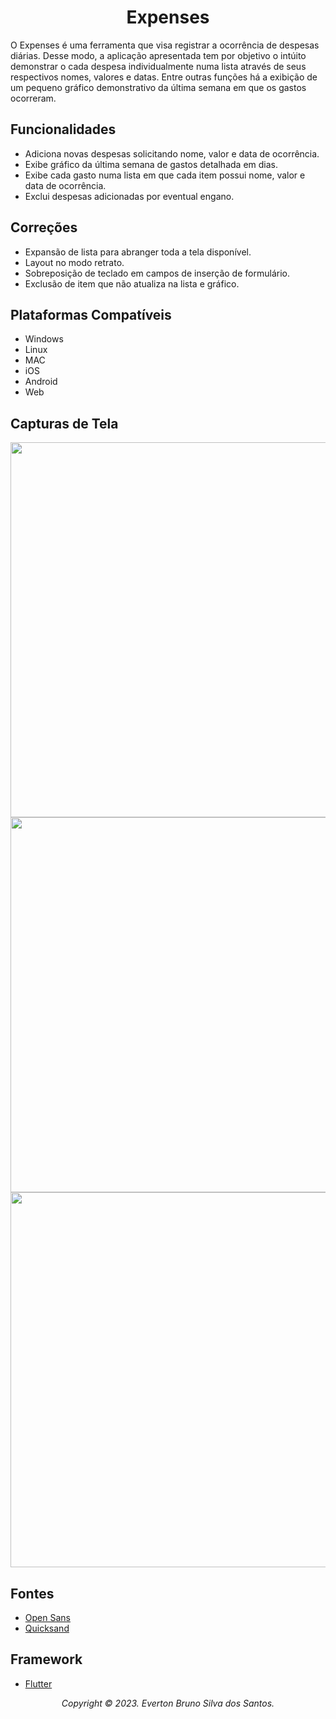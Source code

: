 <p id="simbol" align="center">
	<h1 align="center">Expenses</h1>
</p>


O Expenses é uma ferramenta que visa registrar a ocorrência de despesas diárias. Desse modo, a aplicação apresentada tem por objetivo o intúito demonstrar o cada despesa individualmente numa lista através de seus respectivos nomes, valores e datas. Entre outras funções há a exibição de um pequeno gráfico demonstrativo da última semana em que os gastos ocorreram.

## Funcionalidades
- Adiciona novas despesas solicitando nome, valor e data de ocorrência.
- Exibe gráfico da última semana de gastos detalhada em dias.
- Exibe cada gasto numa lista em que cada item possui nome, valor e data de ocorrência.
- Exclui despesas adicionadas por eventual engano.

## Correções
- Expansão de lista para abranger toda a tela disponível.
- Layout no modo retrato.
- Sobreposição de teclado em campos de inserção de formulário.
- Exclusão de item que não atualiza na lista e gráfico.

## Plataformas Compatíveis
- Windows
- Linux
- MAC
- iOS
- Android
- Web

## Capturas de Tela

<p id="simbol" align="center">
  <img src="https://i.imgur.com/XdtyKcK.jpg" height="600px"/>
	<img src="https://i.imgur.com/F88PJtN.jpg" height="600px"/>
	<img src="https://i.imgur.com/UlWHRgX.jpg" height="600px"/>
</p>

## Fontes
- [Open Sans][01]
- [Quicksand][02]

## Framework
- [Flutter][03]

[//]: #URL
[01]: https://fonts.google.com/specimen/Open+Sans?query=open+sans
[02]: https://fonts.google.com/specimen/Quicksand?query=quick
[03]: https://flutter.dev/


<p align="center"><em> Copyright © 2023. Everton Bruno Silva dos Santos. </em></p>
